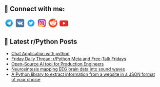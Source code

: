## 🔎 Connect with me:
[<img src="https://github.com/bullbesh/bullbesh/blob/main/images/Telegram.png" width="32" height="32" />](https://t.me/bullbesh)
[<img src="https://github.com/bullbesh/bullbesh/blob/main/images/VK.png" width="32" height="32" />](https://vk.com/bullbesh)
[<img src="https://github.com/bullbesh/bullbesh/blob/main/images/Twitter.png" width="32" height="32" />](https://twitter.com/bullbesh1)
[<img src="https://github.com/bullbesh/bullbesh/blob/main/images/Instagram.png" width="32" height="32" />](https://www.instagram.com/bullbesh)
[<img src="https://github.com/bullbesh/bullbesh/blob/main/images/Reddit.png" width="32" height="32" />](https://www.reddit.com/user/bullbesh)
[<img src="https://github.com/bullbesh/bullbesh/blob/main/images/YouTube.png" width="32" height="32" />](https://www.youtube.com/channel/UCtfjRs6uzgq5mfm8S06WTcg)

## 📕 Latest r/Python Posts
<!-- BLOG-POST-LIST:START -->
- [Chat Application with python](https://www.reddit.com/r/Python/comments/1h2d6g8/chat_application_with_python/)
- [Friday Daily Thread: r/Python Meta and Free-Talk Fridays](https://www.reddit.com/r/Python/comments/1h293f6/friday_daily_thread_rpython_meta_and_freetalk/)
- [Open-Source AI tool for Production Engineers](https://www.reddit.com/r/Python/comments/1h26mn2/opensource_ai_tool_for_production_engineers/)
- [Neurosintesis mapping EEG brain data into sound waves](https://www.reddit.com/r/Python/comments/1h25tgi/neurosintesis_mapping_eeg_brain_data_into_sound/)
- [A Python library to extract information from a website in a JSON format of your choice](https://www.reddit.com/r/Python/comments/1h24dac/a_python_library_to_extract_information_from_a/)
<!-- BLOG-POST-LIST:END -->
